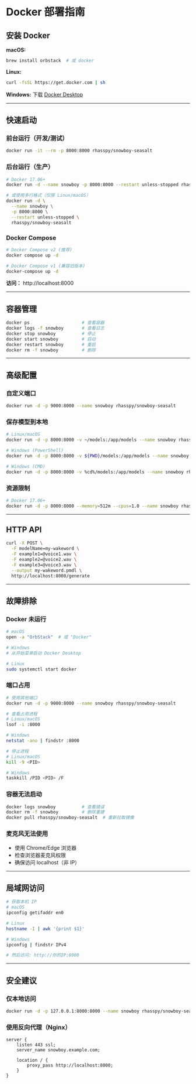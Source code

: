 # Docker 部署指南

## 安装 Docker

**macOS:** 
```bash
brew install orbstack  # 或 docker
```

**Linux:**
```bash
curl -fsSL https://get.docker.com | sh
```

**Windows:** 下载 [Docker Desktop](https://www.docker.com/products/docker-desktop/)

---

## 快速启动

### 前台运行（开发/测试）
```bash
docker run -it --rm -p 8000:8000 rhasspy/snowboy-seasalt
```

### 后台运行（生产）
```bash
# Docker 17.06+ 
docker run -d --name snowboy -p 8000:8000 --restart unless-stopped rhasspy/snowboy-seasalt

# 或使用多行格式（仅限 Linux/macOS）
docker run -d \
  --name snowboy \
  -p 8000:8000 \
  --restart unless-stopped \
  rhasspy/snowboy-seasalt
```

### Docker Compose
```bash
# Docker Compose v2 (推荐)
docker compose up -d

# Docker Compose v1 (兼容旧版本)
docker-compose up -d
```

**访问：** http://localhost:8000

---

## 容器管理

```bash
docker ps                    # 查看容器
docker logs -f snowboy       # 查看日志
docker stop snowboy          # 停止
docker start snowboy         # 启动
docker restart snowboy       # 重启
docker rm -f snowboy         # 删除
```

---

## 高级配置

### 自定义端口
```bash
docker run -d -p 9000:8000 --name snowboy rhasspy/snowboy-seasalt
```

### 保存模型到本地
```bash
# Linux/macOS
docker run -d -p 8000:8000 -v ~/models:/app/models --name snowboy rhasspy/snowboy-seasalt

# Windows (PowerShell)
docker run -d -p 8000:8000 -v ${PWD}/models:/app/models --name snowboy rhasspy/snowboy-seasalt

# Windows (CMD)
docker run -d -p 8000:8000 -v %cd%/models:/app/models --name snowboy rhasspy/snowboy-seasalt
```

### 资源限制
```bash
# Docker 17.06+
docker run -d -p 8000:8000 --memory=512m --cpus=1.0 --name snowboy rhasspy/snowboy-seasalt
```

---

## HTTP API

```bash
curl -X POST \
  -F modelName=my-wakeword \
  -F example1=@voice1.wav \
  -F example2=@voice2.wav \
  -F example3=@voice3.wav \
  --output my-wakeword.pmdl \
  http://localhost:8000/generate
```

---

## 故障排除

### Docker 未运行
```bash
# macOS
open -a "OrbStack"  # 或 "Docker"

# Windows
# 从开始菜单启动 Docker Desktop

# Linux
sudo systemctl start docker
```

### 端口占用
```bash
# 使用其他端口
docker run -d -p 9000:8000 --name snowboy rhasspy/snowboy-seasalt

# 查看占用进程
# Linux/macOS
lsof -i :8000

# Windows
netstat -ano | findstr :8000

# 停止进程
# Linux/macOS
kill -9 <PID>

# Windows
taskkill /PID <PID> /F
```

### 容器无法启动
```bash
docker logs snowboy          # 查看错误
docker rm -f snowboy         # 删除重建
docker pull rhasspy/snowboy-seasalt  # 重新拉取镜像
```

### 麦克风无法使用
- 使用 Chrome/Edge 浏览器
- 检查浏览器麦克风权限
- 确保访问 localhost（非 IP）

---

## 局域网访问

```bash
# 获取本机 IP
# macOS
ipconfig getifaddr en0

# Linux
hostname -I | awk '{print $1}'

# Windows
ipconfig | findstr IPv4

# 然后访问: http://你的IP:8000
```

---

## 安全建议

### 仅本地访问
```bash
docker run -d -p 127.0.0.1:8000:8000 --name snowboy rhasspy/snowboy-seasalt
```

### 使用反向代理（Nginx）
```nginx
server {
    listen 443 ssl;
    server_name snowboy.example.com;
    
    location / {
        proxy_pass http://localhost:8000;
    }
}
```

